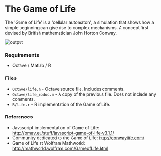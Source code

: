 # The Game of Life
The 'Game of Life' is a 'cellular automaton', a simulation that shows how a simple beginning can give rise to complex mechanisms. A concept first devised by British mathematician John Horton Conway.

![output](octave/img/output.gif)

### Requirements
- Octave / Matlab / R

### Files
- `Octave/life.m` - Octave source file. Includes comments.
- `Octave/life_nodoc.m` - A copy of the previous file. Does not include any comments.
- `R/life.r` - R implementation of the Game of Life.

### References
- Javascript implementation of Game of Life: http://pmav.eu/stuff/javascript-game-of-life-v3.1.1/
- Community dedicated to the Game of Life: http://conwaylife.com/
- Game of Life at Wolfram Mathworld: http://mathworld.wolfram.com/GameofLife.html
